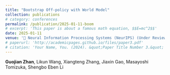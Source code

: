 ```yaml
---
title: "Bootstrap Off-policy with World Model"
collection: publications
# category: conferences
permalink: /publication/2025-01-11-boom
# excerpt: 'This paper is about a famous math equation, $$E=mc^2$$'
date: 2025-01-11
venue: '🧠 Neural Information Processing Systems (NeurIPS) (Under Review)'
# paperurl: 'http://academicpages.github.io/files/paper3.pdf'
# citation: 'Your Name, You. (2024). &quot;Paper Title Number 3.&quot; <i>GitHub Journal of Bugs</i>. 1(3).'
---
```


**Guojian Zhan**, Likun Wang, Xiangteng Zhang, Jiaxin Gao, Masayoshi Tomizuka, Shengbo Eben Li
